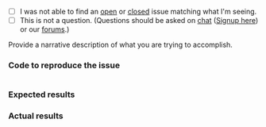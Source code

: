  - [ ] I was not able to find an [open](https://github.com/phly/phly-swoole-taskworker/issues?q=is%3Aopen) or [closed](https://github.com/phly/phly-swoole-taskworker/issues?q=is%3Aclosed) issue matching what I'm seeing.
 - [ ] This is not a question. (Questions should be asked on [chat](https://zendframework.slack.com/) ([Signup here](https://zendframework-slack.herokuapp.com/)) or our [forums](https://discourse.zendframework.com/).)

Provide a narrative description of what you are trying to accomplish.

### Code to reproduce the issue

<!-- Please provide the minimum code necessary to recreate the issue -->

```php
```

### Expected results

<!-- What do you think should have happened? -->

### Actual results

<!-- What did you actually observe? -->
